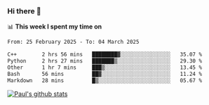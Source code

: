 ### Hi there 👋

📊 **This week I spent my time on**
<!--START_SECTION:waka-->

```txt
From: 25 February 2025 - To: 04 March 2025

C++        2 hrs 56 mins   ████████▓░░░░░░░░░░░░░░░░   35.07 %
Python     2 hrs 27 mins   ███████▒░░░░░░░░░░░░░░░░░   29.30 %
Other      1 hr 7 mins     ███▒░░░░░░░░░░░░░░░░░░░░░   13.45 %
Bash       56 mins         ██▓░░░░░░░░░░░░░░░░░░░░░░   11.24 %
Markdown   28 mins         █▒░░░░░░░░░░░░░░░░░░░░░░░   05.67 %
```

<!--END_SECTION:waka-->


[![Paul's github stats](https://github-readme-stats.vercel.app/api?username=mickeyouyou&theme=dracula&show_icons=true)](https://github.com/anuraghazra/github-readme-stats)
